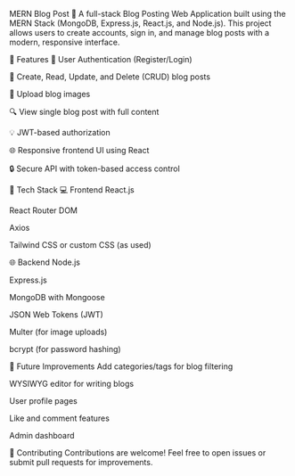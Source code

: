 MERN Blog Post 📝
A full-stack Blog Posting Web Application built using the MERN Stack (MongoDB, Express.js, React.js, and Node.js). This project allows users to create accounts, sign in, and manage blog posts with a modern, responsive interface.

🚀 Features
🔐 User Authentication (Register/Login)

📝 Create, Read, Update, and Delete (CRUD) blog posts

📸 Upload blog images

🔍 View single blog post with full content

💡 JWT-based authorization

🌐 Responsive frontend UI using React

🔒 Secure API with token-based access control

🧱 Tech Stack
💻 Frontend
React.js

React Router DOM

Axios

Tailwind CSS or custom CSS (as used)

🌐 Backend
Node.js

Express.js

MongoDB with Mongoose

JSON Web Tokens (JWT)

Multer (for image uploads)

bcrypt (for password hashing)





📌 Future Improvements
Add categories/tags for blog filtering

WYSIWYG editor for writing blogs

User profile pages

Like and comment features

Admin dashboard

🤝 Contributing
Contributions are welcome! Feel free to open issues or submit pull requests for improvements.

